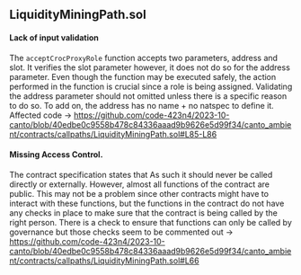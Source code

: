 ## LiquidityMiningPath.sol

#### Lack of input validation
The `acceptCrocProxyRole` function accepts two parameters, address and slot. It verifies the slot parameter however, it does not do so for the address parameter. Even though the function may be executed safely, the action performed in the function is crucial since a role is being assigned. Validating the address parameter should not omitted unless there is a specific reason to do so. To add on, the address has no name + no natspec to define it. Affected code -> https://github.com/code-423n4/2023-10-canto/blob/40edbe0c9558b478c84336aaad9b9626e5d99f34/canto_ambient/contracts/callpaths/LiquidityMiningPath.sol#L85-L86

#### Missing Access Control.
The contract specification states that As such it should never be called directly or externally. However, almost all functions of the contract are public. This may not be a problem since other contracts might have to interact with these functions, but the functions in the contract do not have any checks in place to make sure that the contract is being called by the right person. There is a check to ensure that functions can only be called by governance but those checks seem to be commented out -> https://github.com/code-423n4/2023-10-canto/blob/40edbe0c9558b478c84336aaad9b9626e5d99f34/canto_ambient/contracts/callpaths/LiquidityMiningPath.sol#L66

